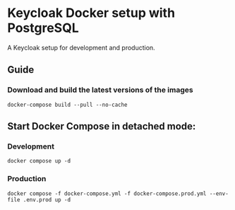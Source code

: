 # Keycloak Docker setup with PostgreSQL

A Keycloak setup for development and production.

## Guide

### Download and build the latest versions of the images
```docker-compose build --pull --no-cache```

## Start Docker Compose in detached mode:

### Development
```docker compose up -d```

### Production
```docker compose -f docker-compose.yml -f docker-compose.prod.yml --env-file .env.prod up -d```
